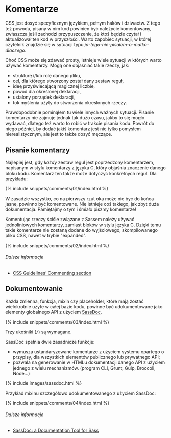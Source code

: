 
# Komentarze

CSS jest dosyć specyficznym językiem, pełnym haków i dziwactw. Z tego też powodu, pisany w nim kod powinien być należycie komentowany, zwłaszcza jeśli zachodzi przypuszczenie, że ktoś będzie czytał i aktualizował ten kod w przyszłości. Warto zapobiec sytuacji, w której czytelnik znajdzie się w sytuacji typu *ja-tego-nie-pisałem-o-matko-dlaczego*.

Choć CSS może się zdawać prosty, istnieje wiele sytuacji w których warto używać komentarzy. Mogą one objaśniać takie rzeczy, jak:

* strukturę i/lub rolę danego pliku,
* cel, dla którego stworzony został dany zestaw reguł,
* ideę przyświecającą magicznej liczbie,
* powód dla określonej deklaracji,
* ustalony porządek deklaracji,
* tok myślenia użyty do stworzenia określonych rzeczy.

Prawdopodobnie pominąłem tu wiele innych ważnych sytuacji. Pisanie komentarzy nie zajmuje jednak tak dużo czasu, jakby to się mogło wydawać, dlatego też warto to robić w trakcie pisania kodu. Powrót do niego później, by dodać jakiś komentarz jest nie tylko pomysłem nierealistycznym, ale jest to także dosyć męczące.

## Pisanie komentarzy

Najlepiej jest, gdy *każdy* zestaw reguł jest poprzedzony komentarzem, napisanym w stylu komentarzy z języka C, który objaśnia znaczenie danego bloku kodu. Komentarz ten także może dotyczyć konkretnych reguł. Dla przykładu:

{% include snippets/comments/01/index.html %}

W zasadzie wszystko, co na pierwszy rzut oka może nie być do końca jasne, powinno być komentowane. Nie istnieje coś takiego, jak zbyt duża dokumentacja. Pamiętajmy o tym i śmiało piszmy komentarze!

Komentując rzeczy ściśle związane z Sassem należy używać jednoliniowych komentarzy, zamiast bloków w stylu języka C. Dzięki temu takie komentarze nie zostaną dodane do wyjściowego, skompilowanego pliku CSS, nawet w trybie "expanded".

{% include snippets/comments/02/index.html %}

###### Dalsze informacje

* [CSS Guidelines’ Commenting section](http://cssguidelin.es/#commenting)

## Dokumentowanie

Każda zmienna, funkcja, mixin czy placeholder, które mają zostać wielokrotnie użyte w całej bazie kodu, powinne być udokumentowane jako elementy globalnego API z użyciem [SassDoc](http://sassdoc.com).

{% include snippets/comments/03/index.html %}

<div class="note">
  <p>Trzy ukośniki (<code>/</code>) są wymagane.</p>
</div>

SassDoc spełnia dwie zasadnicze funkcje:

* wymusza ustandaryzowane komentarze z użyciem systemu opartego o przypisy, dla wszystkich elementów publicznego lub prywatnego API;
* pozwala na generowanie w HTMLu dokumentacji danego API z użyciem jednego z wielu mechanizmów. (program CLI, Grunt, Gulp, Broccoli, Node…)

{% include images/sassdoc.html %}

Przykład mixinu szczegółowo udokumentowanego z użyciem SassDoc:

{% include snippets/comments/04/index.html %}

###### Dalsze informacje

* [SassDoc: a Documentation Tool for Sass](http://www.sitepoint.com/sassdoc-documentation-tool-sass/)

